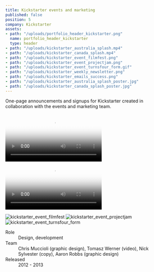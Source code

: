 ```yaml
---
title: Kickstarter events and marketing
published: false
position: 5
company: Kickstarter
assets:
- path: "/uploads/portfolio_header_kickstarter.png"
  name: portfolio_header_kickstarter
  type: header
- path: "/uploads/kickstarter_australia_splash.mp4"
- path: "/uploads/kickstarter_canada_splash.mp4"
- path: "/uploads/kickstarter_event_filmfest.png"
- path: "/uploads/kickstarter_event_projectjam.png"
- path: "/uploads/kickstarter_event_turnsfour_form.gif"
- path: "/uploads/kickstarter_weekly_newsletter.png"
- path: "/uploads/kickstarter_emails_success.png"
- path: "/uploads/kickstarter_australia_splash_poster.jpg"
- path: "/uploads/kickstarter_canada_splash_poster.jpg"
---
```


One-page announcements and signups for Kickstarter created in collaboration with the events and marketing team.

<video autoplay="true" loop="loop" onended="this.play()" poster="/uploads/kickstarter_australia_splash_poster.jpg">
<source type="video/mp4" src="/uploads/kickstarter_canada_splash.mp4">
</video>

<video autoplay="true" loop="loop" onended="this.play()" poster="/uploads/kickstarter_canada_splash_poster.jpg">
<source type="video/mp4" src="/uploads/kickstarter_australia_splash.mp4">
</video>

![kickstarter_event_filmfest](/uploads/kickstarter_event_filmfest.png)
![kickstarter_event_projectjam](/uploads/kickstarter_event_projectjam.png)
![kickstarter_event_turnsfour_form](/uploads/kickstarter_event_turnsfour_form.gif)

<dl>
<dt>Role</dt>
<dd>Design, development</dd>
<dt>Team</dt>
<dd>Chris Muccioli (graphic design), Tomasz Werner (video), Nick Sylvester (copy), Aaron Robbs (graphic design)</dd>
<dt>Released</dt>
<dd>2012 - 2013</dd>
</dl>
